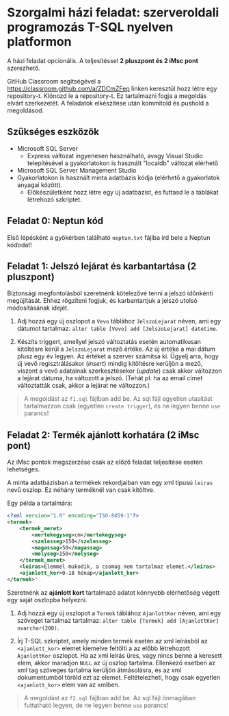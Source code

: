 # Szorgalmi házi feladat: szerveroldali programozás T-SQL nyelven platformon

A házi feladat opcionális. A teljesítéssel **2 pluszpont és 2 iMsc pont** szerezhető.

GitHub Classroom segítségével a <https://classroom.github.com/a/ZDCmZFep> linken keresztül hozz létre egy repository-t. Klónozd le a repository-t. Ez tartalmazni fogja a megoldás elvárt szerkezetét. A feladatok elkészítése után kommitold és pushold a megoldásod.

## Szükséges eszközök

- Microsoft SQL Server
  - Express változat ingyenesen használható, avagy Visual Studio telepítésével a gyakorlatokon is használt "localdb" változat elérhető
- Microsoft SQL Server Management Studio
- Gyakorlatokon is használt minta adatbázis kódja (elérhető a gyakorlatok anyagai között).
  - Előkészületként hozz létre egy új adatbázist, és futtasd le a táblákat létrehozó szkriptet.

## Feladat 0: Neptun kód

Első lépésként a gyökérben található `neptun.txt` fájlba írd bele a Neptun kódodat!

## Feladat 1: Jelszó lejárat és karbantartása (2 pluszpont)

Biztonsági megfontolásból szeretnénk kötelezővé tenni a jelszó időnkénti megújítását. Ehhez rögzíteni fogjuk, és karbantartjuk a jelszó utolsó módosításának idejét.

1. Adj hozzá egy új oszlopot a `Vevo` táblához `JelszoLejarat` néven, ami egy dátumot tartalmaz: `alter table [Vevo] add [JelszoLejarat] datetime`.

1. Készíts triggert, amellyel jelszó változtatás esetén automatikusan kitöltésre kerül a `JelszoLejarat` mező értéke. Az új értéke a mai dátum plusz egy év legyen. Az értéket a szerver számítsa ki. Ügyelj arra, hogy új vevő regisztrálásakor (_insert_) mindig kitöltésre kerüljön a mező, viszont a vevő adatainak szerkesztésekor (_update_) csak akkor változzon a lejárat dátuma, ha változott a jelszó. (Tehát pl. ha az email címet változtatták csak, akkor a lejárat ne változzon.)

> A megoldást az `f1.sql` fájlban add be. Az sql fájl egyetlen utasítást tartalmazzon csak (egyetlen `create trigger`), és ne legyen benne `use` parancs!

## Feladat 2: Termék ajánlott korhatára (2 iMsc pont)

Az iMsc pontok megszerzése csak az előző feladat teljesítése esetén lehetséges.

A minta adatbázisban a termékek rekordjaiban van egy xml típusú `leiras` nevű oszlop. Ez néhány terméknél van csak kitöltve.

Egy példa a tartalmára:

```xml
<?xml version="1.0" encoding="ISO-8859-1"?>
<termek>
    <termek_meret>
        <mertekegyseg>cm</mertekegyseg>
        <szelesseg>150</szelesseg>
        <magassag>50</magassag>
        <melyseg>150</melyseg>
    </termek_meret>
    <leiras>Elemmel mukodik, a csomag nem tartalmaz elemet.</leiras>
    <ajanlott_kor>0-18 hónap</ajanlott_kor>
</termek>'
```

Szeretnénk az **ajánlott kort** tartalmazó adatot könnyebb elérhetőség végett egy saját oszlopba helyezni.

1. Adj hozzá egy új oszlopot a `Termek` táblához `AjanlottKor` néven, ami egy szöveget tartalmaz tartalmaz: `alter table [Termek] add [AjanlottKor] nvarchar(200)`.

1. Írj T-SQL szkriptet, amely minden termék esetén az xml leírásból az `<ajanlott_kor>` elemet kiemelve feltölti a az előbb létrehozott `AjanlottKor` oszlopot. Ha az xml leírás üres, vagy nincs benne a keresett elem, akkor maradjon `NULL` az új oszlop tartalma. Ellenkező esetben az xml tag szöveges tartalma kerüljön átmásolásra, és az xml dokumentumból töröld ezt az elemet. Feltételezheti, hogy csak egyetlen `<ajanlott_kor>` elem van az xmlben.

> A megoldást az `f2.sql` fájlban add be. Az sql fájl önmagában futtatható legyen, de ne legyen benne `use` parancs!
